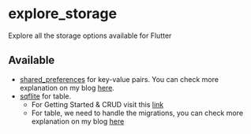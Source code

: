 # explore_storage

Explore all the storage options available for Flutter

## Available

- [shared_preferences](https://pub.dev/packages/shared_preferences) for key-value pairs. 
You can check more explanation on my blog [here](https://www.yukngoding.id/2021/02/27/penyimpanan-data-lokal-pada-flutter-shared_preferences/).
- [sqflite](https://pub.dev/packages/sqflite) for table. 
  - For Getting Started & CRUD visit this [link](https://www.yukngoding.id/2021/03/02/penyimpanan-data-lokal-pada-flutter-sqflite/)
  - For table, we need to handle the migrations, you can check more explanation on my blog [here](https://www.yukngoding.id/2021/03/06/cara-untuk-melakukan-migration-pada-sqflite/)
